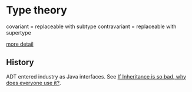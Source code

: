 # Type theory

covariant = replaceable with subtype
contravariant = replaceable with supertype

[more detail](https://www.reddit.com/r/rust/comments/8h2kt5/comment/dygvo9d/?utm_source=share&utm_medium=web2x&context=3)

## History

ADT entered industry as Java interfaces. See [If Inheritance is so bad, why does everyone use it?](https://buttondown.email/hillelwayne/archive/if-inheritance-is-so-bad-why-does-everyone-use-it).
